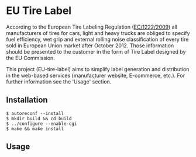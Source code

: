 EU Tire Label
=============

According to the European Tire Labeling Regulation
([EC/1222/2009](http://eur-lex.europa.eu/LexUriServ/LexUriServ.do?uri=OJ:L:2009:342:0046:0058:en:PDF))
all manufacturers of tires for cars, light and heavy trucks are obliged to specify fuel
efficiency, wet grip and external rolling noise classification of every tire sold in European
Union market after October 2012. Those information should be presented to the customer in the form
of Tire Label designed by the EU Commission.

This project (EU-tire-label) aims to simplify label generation and distribution in the web-based
services (manufacturer website, E-commerce, etc.). For further information see the 'Usage' section.

Installation
------------

	$ autoreconf --install
	$ mkdir build && cd build
	$ ../configure --enable-cgi
	$ make && make install

Usage
-----
